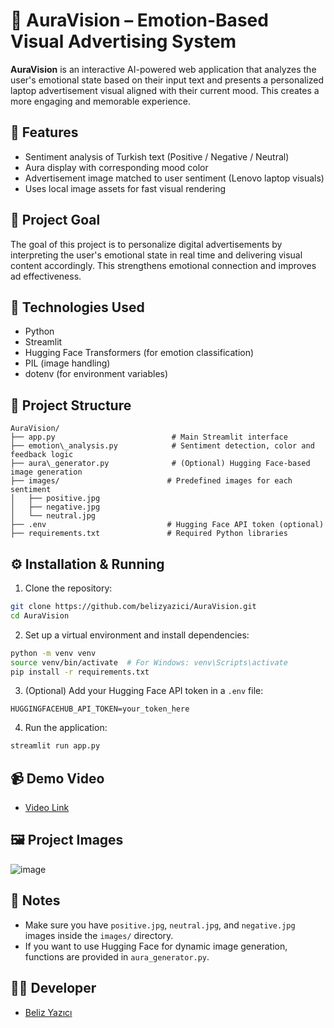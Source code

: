 # 🌌 AuraVision – Emotion-Based Visual Advertising System
**AuraVision** is an interactive AI-powered web application that analyzes the user's emotional state based on their input text and presents a personalized laptop advertisement visual aligned with their current mood. This creates a more engaging and memorable experience.


## 🚀 Features

- Sentiment analysis of Turkish text (Positive / Negative / Neutral)
- Aura display with corresponding mood color
- Advertisement image matched to user sentiment (Lenovo laptop visuals)
- Uses local image assets for fast visual rendering

## 🎯 Project Goal

The goal of this project is to personalize digital advertisements by interpreting the user's emotional state in real time and delivering visual content accordingly. This strengthens emotional connection and improves ad effectiveness.

## 🧠 Technologies Used

- Python
- Streamlit
- Hugging Face Transformers (for emotion classification)
- PIL (image handling)
- dotenv (for environment variables)

## 📂 Project Structure

```
AuraVision/
├── app.py                          # Main Streamlit interface
├── emotion\_analysis.py            # Sentiment detection, color and feedback logic
├── aura\_generator.py              # (Optional) Hugging Face-based image generation
├── images/                        # Predefined images for each sentiment
│   ├── positive.jpg
│   ├── negative.jpg
│   └── neutral.jpg
├── .env                           # Hugging Face API token (optional)
├── requirements.txt               # Required Python libraries
````

## ⚙️ Installation & Running

1. Clone the repository:
```bash
git clone https://github.com/belizyazici/AuraVision.git
cd AuraVision
````

2. Set up a virtual environment and install dependencies:

```bash
python -m venv venv
source venv/bin/activate  # For Windows: venv\Scripts\activate
pip install -r requirements.txt
```

3. (Optional) Add your Hugging Face API token in a `.env` file:

```env
HUGGINGFACEHUB_API_TOKEN=your_token_here
```

4. Run the application:

```bash
streamlit run app.py
```

## 📹 Demo Video

* [Video Link](https://youtu.be/PWLhnZMRNPg?si=ppQbrL8joParhrKC)


## 🖼️ Project Images

![image](https://github.com/user-attachments/assets/a486c155-2f44-46ea-92fc-a16a17ee5f08)


## 📌 Notes

* Make sure you have `positive.jpg`, `neutral.jpg`, and `negative.jpg` images inside the `images/` directory.
* If you want to use Hugging Face for dynamic image generation, functions are provided in `aura_generator.py`.

## 👩‍💻 Developer

* [Beliz Yazıcı](https://github.com/belizyazici)




